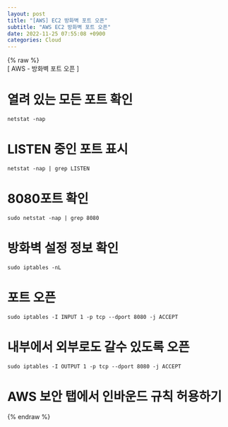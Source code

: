 ```yaml
---  
layout: post  
title: "[AWS] EC2 방화벽 포트 오픈"  
subtitle: "AWS EC2 방화벽 포트 오픈"  
date: 2022-11-25 07:55:08 +0900  
categories: Cloud  
---  
```

{% raw %}  
[ AWS - 방화벽 포트 오픈 ]  
  
# 열려 있는 모든 포트 확인  
	netstat -nap  
  
# LISTEN 중인 포트 표시  
	netstat -nap | grep LISTEN  
  
# 8080포트 확인  
	sudo netstat -nap | grep 8080  
  
# 방화벽 설정 정보 확인  
	sudo iptables -nL  
  
# 포트 오픈  
	sudo iptables -I INPUT 1 -p tcp --dport 8080 -j ACCEPT  
  
# 내부에서 외부로도 갈수 있도록 오픈  
	sudo iptables -I OUTPUT 1 -p tcp --dport 8080 -j ACCEPT  
  
# AWS 보안 탭에서 인바운드 규칙 허용하기  
  
{% endraw %}